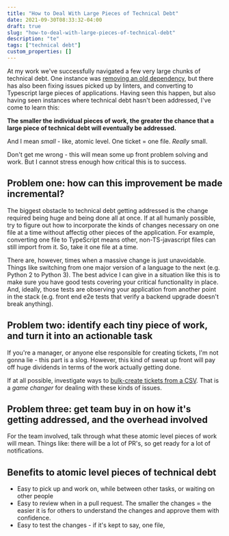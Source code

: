 ```yaml
---
title: "How to Deal With Large Pieces of Technical Debt"
date: 2021-09-30T08:33:32-04:00
draft: true
slug: "how-to-deal-with-large-pieces-of-technical-debt"
description: "te"
tags: ["technical debt"]
custom_properties: []
---
```


At my work we've successfully navigated a few very large chunks of technical debt. One instance was [removing an old dependency](/how-we-removed-jquery/), but there has also been fixing issues picked up by linters, and converting to Typescript large pieces of applications. Having seen this happen, but also having seen instances where technical debt hasn't been addressed, I've come to learn this:

**The smaller the individual pieces of work, the greater the chance that a large piece of technical debt will eventually be addressed.**

And I mean _small_ - like, atomic level. One ticket = one file. _Really_ small.

Don't get me wrong - this will mean some up front problem solving and work. But I cannot stress enough how critical this is to success.

## Problem one: how can this improvement be made incremental?

The biggest obstacle to technical debt getting addressed is the change required being huge and being done all at once. If at all humanly possible, try to figure out how to incorporate the kinds of changes necessary on one file at a time without affectig other pieces of the application. For example, converting one file to TypeScript means other, non-TS-javascript files can still import from it. So, take it one file at a time.

There are, however, times when a massive change is just unavoidable. Things like switching from one major version of a language to the next (e.g. Python 2 to Python 3). The best advice I can give in a situation like this is to make sure you have good tests covering your critical functionality in place. And, ideally, those tests are observing your application from another point in the stack (e.g. front end e2e tests that verify a backend upgrade doesn't break anything).

## Problem two: identify each tiny piece of work, and turn it into an actionable task

If you're a manager, or anyone else responsible for creating tickets, I'm not gonna lie - this part is a slog. However, this kind of sweat up front will pay off huge dividends in terms of the work actually getting done.

If at all possible, investigate ways to [bulk-create tickets from a CSV](https://confluence.atlassian.com/servicemanagementserver/creating-issues-using-the-csv-importer-939937206.html). That is a _game changer_ for dealing with these kinds of issues.

## Problem three: get team buy in on how it's getting addressed, and the overhead involved

For the team involved, talk through what these atomic level pieces of work will mean. Things like: there will be a lot of PR's, so get ready for a lot of notifications.

## Benefits to atomic level pieces of technical debt
- Easy to pick up and work on, while between other tasks, or waiting on other people
- Easy to review when in a pull request. The smaller the changes = the easier it is for others to understand the changes and approve them with confidence.
- Easy to test the changes - if it's kept to say, one file,

